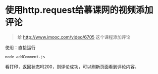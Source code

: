 # 使用http.request给慕课网的视频添加评论
> 给 http://www.imooc.com/video/6705 这个课程添加评论

使用：直接运行
 ```angular2html
node addComment.js
```
看打印，返回状态吗200，则评论成功，可以刷新页面看到评论内容。
